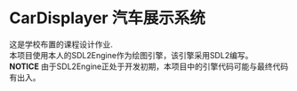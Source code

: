 # CarDisplayer 汽车展示系统  
这是学校布置的课程设计作业.  
本项目使用本人的SDL2Engine作为绘图引擎，该引擎采用SDL2编写。  
**NOTICE** 由于SDL2Engine正处于开发初期，本项目中的引擎代码可能与最终代码有出入。  

